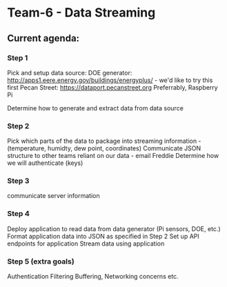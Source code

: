 # Team-6 - Data Streaming

## Current agenda:

### Step 1

Pick and setup data source: 
DOE generator: http://apps1.eere.energy.gov/buildings/energyplus/ - we'd like to try this first
Pecan Street: https://dataport.pecanstreet.org
Preferrably, Raspberry Pi

Determine how to generate and extract data from data source

### Step 2

Pick which parts of the data to package into streaming information - (temperature, humidty, dew point, coordinates)
Communicate JSON structure to other teams reliant on our data - email Freddie
Determine how we will authenticate (keys) 

### Step 3

communicate server information

### Step 4

Deploy application to read data from data generator (Pi sensors, DOE, etc.)
Format application data into JSON as specified in Step 2
Set up API endpoints for application
Stream data using application

### Step 5 (extra goals)

Authentication
Filtering
Buffering, Networking concerns
etc.

